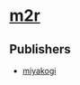 # [m2r](https://pypi.org/project/m2r)



## Publishers
- [miyakogi](https://pypi.org/user/miyakogi)

